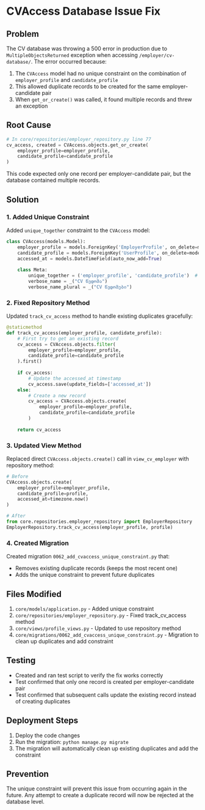 # CVAccess Database Issue Fix

## Problem
The CV database was throwing a 500 error in production due to `MultipleObjectsReturned` exception when accessing `/employer/cv-database/`. The error occurred because:

1. The `CVAccess` model had no unique constraint on the combination of `employer_profile` and `candidate_profile`
2. This allowed duplicate records to be created for the same employer-candidate pair
3. When `get_or_create()` was called, it found multiple records and threw an exception

## Root Cause
```python
# In core/repositories/employer_repository.py line 77
cv_access, created = CVAccess.objects.get_or_create(
    employer_profile=employer_profile,
    candidate_profile=candidate_profile
)
```

This code expected only one record per employer-candidate pair, but the database contained multiple records.

## Solution

### 1. Added Unique Constraint
Added `unique_together` constraint to the `CVAccess` model:

```python
class CVAccess(models.Model):
    employer_profile = models.ForeignKey('EmployerProfile', on_delete=models.CASCADE, related_name='cv_accesses')
    candidate_profile = models.ForeignKey('UserProfile', on_delete=models.CASCADE, related_name='cv_accesses')
    accessed_at = models.DateTimeField(auto_now_add=True)
    
    class Meta:
        unique_together = ('employer_profile', 'candidate_profile')  # Added this line
        verbose_name = _("CV წვდომა")
        verbose_name_plural = _("CV წვდომები")
```

### 2. Fixed Repository Method
Updated `track_cv_access` method to handle existing duplicates gracefully:

```python
@staticmethod
def track_cv_access(employer_profile, candidate_profile):
    # First try to get an existing record
    cv_access = CVAccess.objects.filter(
        employer_profile=employer_profile,
        candidate_profile=candidate_profile
    ).first()
    
    if cv_access:
        # Update the accessed_at timestamp
        cv_access.save(update_fields=['accessed_at'])
    else:
        # Create a new record
        cv_access = CVAccess.objects.create(
            employer_profile=employer_profile,
            candidate_profile=candidate_profile
        )
        
    return cv_access
```

### 3. Updated View Method
Replaced direct `CVAccess.objects.create()` call in `view_cv_employer` with repository method:

```python
# Before
CVAccess.objects.create(
    employer_profile=employer_profile,
    candidate_profile=profile,
    accessed_at=timezone.now()
)

# After
from core.repositories.employer_repository import EmployerRepository
EmployerRepository.track_cv_access(employer_profile, profile)
```

### 4. Created Migration
Created migration `0062_add_cvaccess_unique_constraint.py` that:
- Removes existing duplicate records (keeps the most recent one)
- Adds the unique constraint to prevent future duplicates

## Files Modified
1. `core/models/application.py` - Added unique constraint
2. `core/repositories/employer_repository.py` - Fixed track_cv_access method
3. `core/views/profile_views.py` - Updated to use repository method
4. `core/migrations/0062_add_cvaccess_unique_constraint.py` - Migration to clean up duplicates and add constraint

## Testing
- Created and ran test script to verify the fix works correctly
- Test confirmed that only one record is created per employer-candidate pair
- Test confirmed that subsequent calls update the existing record instead of creating duplicates

## Deployment Steps
1. Deploy the code changes
2. Run the migration: `python manage.py migrate`
3. The migration will automatically clean up existing duplicates and add the constraint

## Prevention
The unique constraint will prevent this issue from occurring again in the future. Any attempt to create a duplicate record will now be rejected at the database level. 
